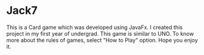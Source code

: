# Jack7

This is a Card game which was developed using JavaFx. I created this project in my first year of undergrad. This game is similar to UNO. To know more about the rules of games, select "How to Play" option. Hope you enjoy it. 

